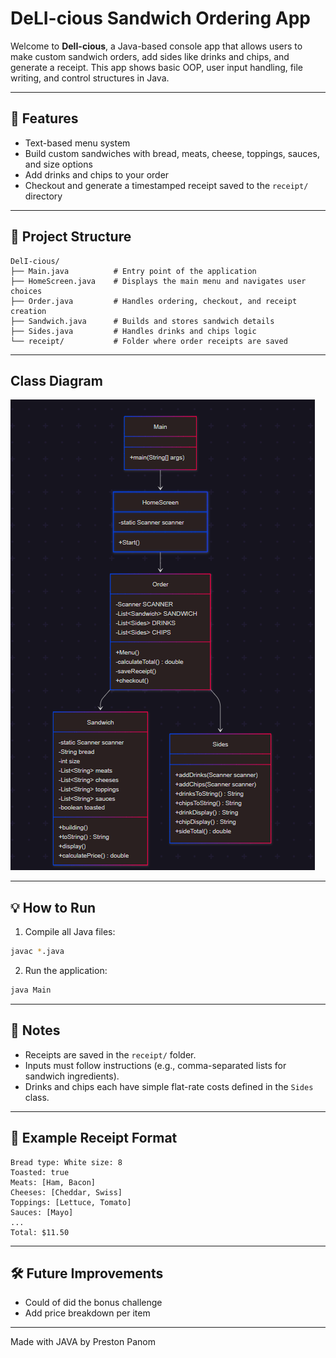 # DeLI-cious Sandwich Ordering App

Welcome to **DelI-cious**, a Java-based console app that allows users to make custom sandwich orders, add sides like drinks and chips, and generate a receipt. This app shows basic OOP, user input handling, file writing, and control structures in Java.

---

## 🚀 Features

* Text-based menu system
* Build custom sandwiches with bread, meats, cheese, toppings, sauces, and size options
* Add drinks and chips to your order
* Checkout and generate a timestamped receipt saved to the `receipt/` directory

---

## 📁 Project Structure

```
DelI-cious/
├── Main.java          # Entry point of the application
├── HomeScreen.java    # Displays the main menu and navigates user choices
├── Order.java         # Handles ordering, checkout, and receipt creation
├── Sandwich.java      # Builds and stores sandwich details
├── Sides.java         # Handles drinks and chips logic
└── receipt/           # Folder where order receipts are saved
```

---

## Class Diagram

![UML Class Diagram](images/classDiagram.png)

---

## 💡 How to Run

1. Compile all Java files:

```bash
javac *.java
```

2. Run the application:

```bash
java Main
```

---

## 📝 Notes

* Receipts are saved in the `receipt/` folder.
* Inputs must follow instructions (e.g., comma-separated lists for sandwich ingredients).
* Drinks and chips each have simple flat-rate costs defined in the `Sides` class.

---

## 📜 Example Receipt Format

```
Bread type: White size: 8
Toasted: true
Meats: [Ham, Bacon]
Cheeses: [Cheddar, Swiss]
Toppings: [Lettuce, Tomato]
Sauces: [Mayo]
...
Total: $11.50
```

---

## 🛠️ Future Improvements

* Could of did the bonus challenge 
* Add price breakdown per item 

---

Made with JAVA by Preston Panom

